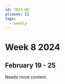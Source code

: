 ```yaml
---
id: 2024-W8
aliases: []
tags:
  - weekly
---
```


# Week 8 2024
## February 19 - 25

Needs more content.
